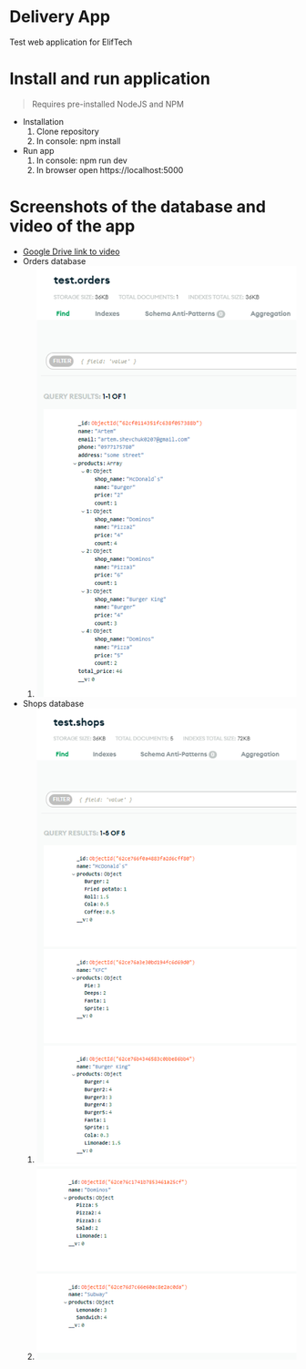 # Delivery App
Test web application for ElifTech

# Install and run application
> Requires pre-installed NodeJS and NPM
* Installation
  1. Clone repository
  2. In console: npm install
* Run app
  1. In console: npm run dev
  2. In browser open https://localhost:5000

# Screenshots of the database and video of the app
* [Google Drive link to video](https://drive.google.com/file/d/1s5NR8MmEKf-BFmWL7chjUVtPNjm_oWrX/view?usp=sharing)
* Orders database
  1. ![Order database](images/OrdersDB.png)
* Shops database
  1. ![Shops database](images/ShopsDB.png)
  2. ![Shops2 database](images/ShopsDB2.png)

